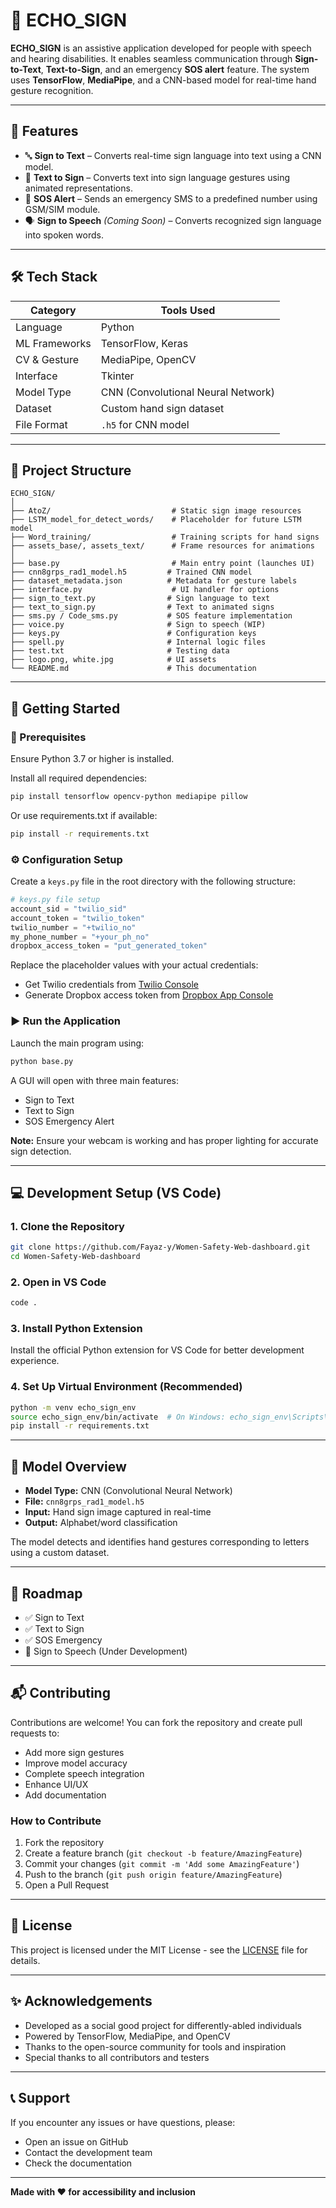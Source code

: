# 🤟 ECHO_SIGN

**ECHO_SIGN** is an assistive application developed for people with speech and hearing disabilities. It enables seamless communication through **Sign-to-Text**, **Text-to-Sign**, and an emergency **SOS alert** feature. The system uses **TensorFlow**, **MediaPipe**, and a CNN-based model for real-time hand gesture recognition.

---

## 🧠 Features

- 🔤 **Sign to Text** – Converts real-time sign language into text using a CNN model.
- 📄 **Text to Sign** – Converts text into sign language gestures using animated representations.
- 🚨 **SOS Alert** – Sends an emergency SMS to a predefined number using GSM/SIM module.
- 🗣️ **Sign to Speech** *(Coming Soon)* – Converts recognized sign language into spoken words.

---

## 🛠 Tech Stack

| Category       | Tools Used                         |
|----------------|------------------------------------|
| Language       | Python                             |
| ML Frameworks  | TensorFlow, Keras                  |
| CV & Gesture   | MediaPipe, OpenCV                  |
| Interface      | Tkinter                            |
| Model Type     | CNN (Convolutional Neural Network) |
| Dataset        | Custom hand sign dataset           |
| File Format    | `.h5` for CNN model                |

---

## 📁 Project Structure

```
ECHO_SIGN/
│
├── AtoZ/                           # Static sign image resources
├── LSTM_model_for_detect_words/    # Placeholder for future LSTM model
├── Word_training/                  # Training scripts for hand signs
├── assets_base/, assets_text/      # Frame resources for animations
│
├── base.py                         # Main entry point (launches UI)
├── cnn8grps_rad1_model.h5         # Trained CNN model
├── dataset_metadata.json          # Metadata for gesture labels
├── interface.py                    # UI handler for options
├── sign_to_text.py                # Sign language to text
├── text_to_sign.py                # Text to animated signs
├── sms.py / Code_sms.py           # SOS feature implementation
├── voice.py                       # Sign to speech (WIP)
├── keys.py                        # Configuration keys
├── spell.py                       # Internal logic files
├── test.txt                       # Testing data
├── logo.png, white.jpg            # UI assets
└── README.md                      # This documentation
```

---

## 🚀 Getting Started

### 🔧 Prerequisites

Ensure Python 3.7 or higher is installed.

Install all required dependencies:

```bash
pip install tensorflow opencv-python mediapipe pillow
```

Or use requirements.txt if available:

```bash
pip install -r requirements.txt
```

### ⚙️ Configuration Setup

Create a `keys.py` file in the root directory with the following structure:

```python
# keys.py file setup
account_sid = "twilio_sid"
account_token = "twilio_token" 
twilio_number = "+twilio_no"
my_phone_number = "+your_ph_no"
dropbox_access_token = "put_generated_token"
```

Replace the placeholder values with your actual credentials:
- Get Twilio credentials from [Twilio Console](https://console.twilio.com/)
- Generate Dropbox access token from [Dropbox App Console](https://www.dropbox.com/developers/apps)

### ▶️ Run the Application

Launch the main program using:

```bash
python base.py
```

A GUI will open with three main features:
- Sign to Text
- Text to Sign  
- SOS Emergency Alert

**Note:** Ensure your webcam is working and has proper lighting for accurate sign detection.

---

## 💻 Development Setup (VS Code)

### 1. Clone the Repository

```bash
git clone https://github.com/Fayaz-y/Women-Safety-Web-dashboard.git
cd Women-Safety-Web-dashboard
```

### 2. Open in VS Code

```bash
code .
```

### 3. Install Python Extension

Install the official Python extension for VS Code for better development experience.

### 4. Set Up Virtual Environment (Recommended)

```bash
python -m venv echo_sign_env
source echo_sign_env/bin/activate  # On Windows: echo_sign_env\Scripts\activate
pip install -r requirements.txt
```

---

## 🧠 Model Overview

- **Model Type:** CNN (Convolutional Neural Network)
- **File:** `cnn8grps_rad1_model.h5`
- **Input:** Hand sign image captured in real-time
- **Output:** Alphabet/word classification

The model detects and identifies hand gestures corresponding to letters using a custom dataset.

---

## 🚧 Roadmap

- ✅ Sign to Text
- ✅ Text to Sign
- ✅ SOS Emergency
- 🔄 Sign to Speech (Under Development)

---

## 📬 Contributing

Contributions are welcome! You can fork the repository and create pull requests to:

- Add more sign gestures
- Improve model accuracy
- Complete speech integration
- Enhance UI/UX
- Add documentation

### How to Contribute

1. Fork the repository
2. Create a feature branch (`git checkout -b feature/AmazingFeature`)
3. Commit your changes (`git commit -m 'Add some AmazingFeature'`)
4. Push to the branch (`git push origin feature/AmazingFeature`)
5. Open a Pull Request

---

## 📄 License

This project is licensed under the MIT License - see the [LICENSE](LICENSE) file for details.

---

## ✨ Acknowledgements

- Developed as a social good project for differently-abled individuals
- Powered by TensorFlow, MediaPipe, and OpenCV
- Thanks to the open-source community for tools and inspiration
- Special thanks to all contributors and testers

---

## 📞 Support

If you encounter any issues or have questions, please:
- Open an issue on GitHub
- Contact the development team
- Check the documentation

---

**Made with ❤️ for accessibility and inclusion**
